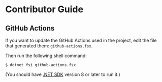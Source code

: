 Contributor Guide
=================

GitHub Actions
--------------
If you want to update the GitHub Actions used in the project, edit the file that generated them: `github-actions.fsx`.

Then run the following shell command:
```console
$ dotnet fsi github-actions.fsx
```

(You should have [.NET SDK][dotnet-sdk] version 8 or later to run it.)

[dotnet-sdk]: https://dotnet.microsoft.com/en-us/download
